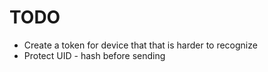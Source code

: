 # TODO
* Create a token for device that that is harder to recognize
* Protect UID - hash before sending